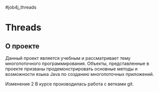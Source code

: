 #job4j_threads

# Threads
## О проекте

Данный проект является учебным и рассматривает тему многопоточного программирования.
Объекты, представленные в проекте призваны продемонстрировать основные методы и возможности
языка Java по созданию многопоточных приложений.

Изменение 2
В курсе производилась работа с ветками git.


